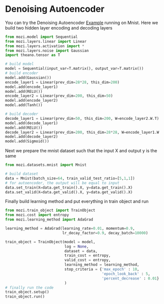 
Denoising Autoencoder
=====
You can try the Denoising Autoencoder [Example](../example/mnist_dae.py) running on Mnist. Here we build two hidden layer encoding and decoding layers
```python
from mozi.model import Sequential
from mozi.layers.linear import Linear
from mozi.layers.activation import *
from mozi.layers.noise import Gaussian
import theano.tensor as T

# build model
model = Sequential(input_var=T.matrix(), output_var=T.matrix())
# build encoder
model.add(Gaussian())
encode_layer1 = Linear(prev_dim=28*28, this_dim=200)
model.add(encode_layer1)
model.add(RELU())
encode_layer2 = Linear(prev_dim=200, this_dim=50)
model.add(encode_layer2)
model.add(Tanh())

# build decoder
decode_layer1 = Linear(prev_dim=50, this_dim=200, W=encode_layer2.W.T)
model.add(decode_layer1)
model.add(RELU())
decode_layer2 = Linear(prev_dim=200, this_dim=28*28, W=encode_layer1.W.T)
model.add(decode_layer2)
model.add(Sigmoid())
```
Next we prepare the mnist dataset such that the input X and output y is the same
```python
from mozi.datasets.mnist import Mnist

# build dataset
data = Mnist(batch_size=64, train_valid_test_ratio=[5,1,1])
# for autoencoder, the output will be equal to input
data.set_train(X=data.get_train().X, y=data.get_train().X)
data.set_valid(X=data.get_valid().X, y=data.get_valid().X)

```


Finally build learning method and put everything in train object and run
```python
from mozi.train_object import TrainObject
from mozi.cost import entropy
from mozi.learning_method import AdaGrad

learning_method = AdaGrad(learning_rate=0.01, momentum=0.9,
                          lr_decay_factor=0.9, decay_batch=10000)

train_object = TrainObject(model = model,
                           log = None,
                           dataset = data,
                           train_cost = entropy,
                           valid_cost = entropy,
                           learning_method = learning_method,
                           stop_criteria = {'max_epoch' : 10,
                                            'epoch_look_back' : 5,
                                            'percent_decrease' : 0.01}
                           )
# finally run the code
train_object.setup()
train_object.run()
```
